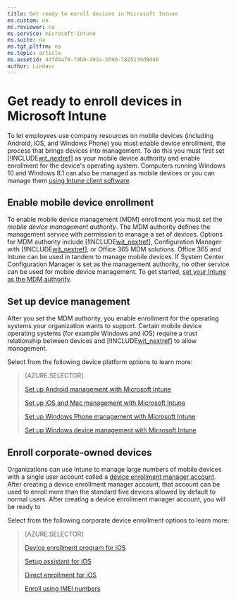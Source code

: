 ```yaml
---
title: Get ready to enroll devices in Microsoft Intune
ms.custom: na
ms.reviewer: na
ms.service: microsoft-intune
ms.suite: na
ms.tgt_pltfrm: na
ms.topic: article
ms.assetid: 44fd4af0-f9b0-493a-b590-7825139d9d40
author: Lindavr
---
```

# Get ready to enroll devices in Microsoft Intune
To let employees use company resources on mobile devices (including Android, iOS, and Windows Phone) you must enable device enrollment, the process that brings devices into management. To do this you must first set [!INCLUDE[wit_nextref](./includes/wit_nextref_md.md)] as your mobile device authority and enable enrollment for the device's operating system. Computers running Windows 10 and Windows 8.1 can also be managed as mobile devices or you can manage them [using Intune client software](manage-windows-pcs-with-microsoft-intune.md).

## Enable mobile device enrollment
To enable mobile device management (MDM) enrollment you must set the *mobile device management authority*. The MDM authority defines the  management service with permission to manage a set of devices. Options for MDM authority include [!INCLUDE[wit_nextref](./includes/wit_nextref_md.md)], Configuration Manager with [!INCLUDE[wit_nextref](./includes/wit_nextref_md.md)], or Office 365 MDM solutions. Office 365 and Intune can be used in tandem to manage mobile devices. If System Center Configuration Manager is set as the management authority, no other service can be used for mobile device management. To get started, [set your Intune as the MDM authority](set-mobile-device-management-authority-and-configure-microsoft-intune.md).

## Set up device management
After you set the MDM authority, you enable enrollment for the operating systems your organization wants to support. Certain mobile device operating systems (for example Windows and iOS) require a trust relationship between devices and [!INCLUDE[wit_nextref](./includes/wit_nextref_md.md)] to allow management.

Select from the following device platform options to learn more:

> [AZURE.SELECTOR]
> 
> [Set up Android management with Microsoft Intune](set-up-android-management-with-microsoft-intune.md)
>
> [Set up iOS and Mac management with Microsoft Intune](set-up-ios-and-mac-management-with-microsoft-intune.md)
>
> [Set up Windows Phone management with Microsoft Intune](set-up-windows-phone-management-with-microsoft-intune.md)
>
> [Set up Windows device management with Microsoft Intune](set-up-windows-device-management-with-microsoft-intune.md)


## Enroll corporate-owned devices
Organizations can use Intune to manage large numbers of mobile devices with a single user account called a [device enrollment manager account](enroll-corporate-owned-devices-with-the-device-enrollment-manager-in-microsoft-intune.md). After creating a device enrollment manager account, that account can be used to enroll more than the standard five devices allowed by default to normal users. After creating a device enrollment manager account, you will be ready to 

Select from the following corporate device enrollment options to learn more:

> [AZURE.SELECTOR]
> 
> [Device enrollment program for iOS](set-up-ios-and-mac-management-with-microsoft-intune.md#BKMK_DEP)
>
> [Setup assistant for iOS](https://technet.microsoft.com/library/dn408185.aspx#BKMK_SAE)
>
> [Direct enrollment for iOS](https://technet.microsoft.com/library/dn408185.aspx#BKMK_DE)
>
> [Enroll using IMEI numbers](specify-corporate-owned-devices-with-international-mobile-equipment-identity-imei-numbers.md)


